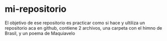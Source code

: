 # mi-repositorio
El objetivo de ese repositorio es practicar como si hace y ultiliza un repositorio aca en github, contiene 2 archivos, una carpeta con el himno de Brasil, y un poema de Maquiavelo
